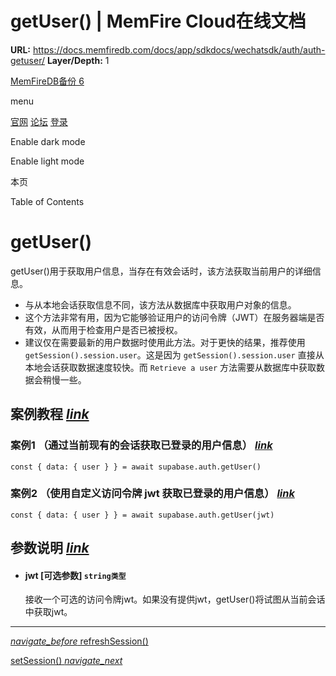 # getUser() | MemFire Cloud在线文档

**URL:** https://docs.memfiredb.com/docs/app/sdkdocs/wechatsdk/auth/auth-getuser/
**Layer/Depth:** 1

[MemFireDB备份 6](/)

menu

[官网](https://memfiredb.com/)
[论坛](https://community.memfiredb.com/)
[登录](https://cloud.memfiredb.com/auth/login)

Enable dark mode

Enable light mode

本页

Table of Contents

# getUser()

getUser()用于获取用户信息，当存在有效会话时，该方法获取当前用户的详细信息。

* 与从本地会话获取信息不同，该方法从数据库中获取用户对象的信息。
* 这个方法非常有用，因为它能够验证用户的访问令牌（JWT）在服务器端是否有效，从而用于检查用户是否已被授权。
* 建议仅在需要最新的用户数据时使用此方法。对于更快的结果，推荐使用 `getSession().session.user`。这是因为 `getSession().session.user` 直接从本地会话获取数据速度较快。而 `Retrieve a user` 方法需要从数据库中获取数据会稍慢一些。

## 案例教程 [*link*](#%e6%a1%88%e4%be%8b%e6%95%99%e7%a8%8b)

### 案例1 （通过当前现有的会话获取已登录的用户信息） [*link*](#%e6%a1%88%e4%be%8b1-%e9%80%9a%e8%bf%87%e5%bd%93%e5%89%8d%e7%8e%b0%e6%9c%89%e7%9a%84%e4%bc%9a%e8%af%9d%e8%8e%b7%e5%8f%96%e5%b7%b2%e7%99%bb%e5%bd%95%e7%9a%84%e7%94%a8%e6%88%b7%e4%bf%a1%e6%81%af)

```
const { data: { user } } = await supabase.auth.getUser()
```

### 案例2 （使用自定义访问令牌 jwt 获取已登录的用户信息） [*link*](#%e6%a1%88%e4%be%8b2-%e4%bd%bf%e7%94%a8%e8%87%aa%e5%ae%9a%e4%b9%89%e8%ae%bf%e9%97%ae%e4%bb%a4%e7%89%8c-jwt-%e8%8e%b7%e5%8f%96%e5%b7%b2%e7%99%bb%e5%bd%95%e7%9a%84%e7%94%a8%e6%88%b7%e4%bf%a1%e6%81%af)

```
const { data: { user } } = await supabase.auth.getUser(jwt)
```

## 参数说明 [*link*](#%e5%8f%82%e6%95%b0%e8%af%b4%e6%98%8e)

* #### jwt [可选参数] `string类型`

  接收一个可选的访问令牌jwt。如果没有提供jwt，getUser()将试图从当前会话中获取jwt。

---

[*navigate\_before* refreshSession()](/docs/app/sdkdocs/wechatsdk/auth/auth-refreshsession/)

[setSession() *navigate\_next*](/docs/app/sdkdocs/wechatsdk/auth/auth-setsession/)